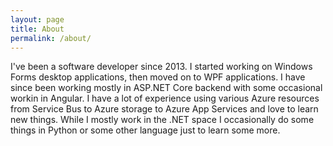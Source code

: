 ```yaml
---
layout: page
title: About
permalink: /about/
---
```


I've been a software developer since 2013. I started working on Windows Forms desktop applications, then moved on to WPF applications. I have since been working mostly in ASP.NET Core backend with some occasional workin in Angular. I have a lot of experience using various Azure resources from Service Bus to Azure storage to Azure App Services and love to learn new things. While I mostly work in the .NET space I occasionally do some things in Python or some other language just to learn some more.
